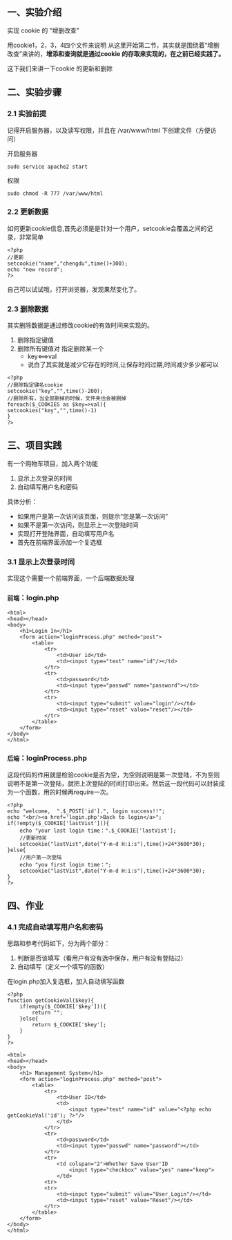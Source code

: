 ## 一、实验介绍

实现 cookie 的 "增删改查"

用cookie1，2，3，4四个文件来说明 从这里开始第二节，其实就是围绕着“增删改查”来讲的，**增添和查询就是通过cookie 的存取来实现的，在之前已经实践了。**

这下我们来讲一下cookie 的更新和删除

## 二、实验步骤

### 2.1 实验前提

记得开启服务器，以及读写权限，并且在 /var/www/html 下创建文件（方便访问）

开启服务器
```
sudo service apache2 start
```
权限
```
sudo chmod -R 777 /var/www/html
```

### 2.2 更新数据

如何更新cookie信息,首先必须是是针对一个用户，setcookie会覆盖之间的记录，非常简单

```
<?php
//更新
setcookie("name","chengdu",time()+300);
echo "new record";
?>
```
自己可以试试哦，打开浏览器，发现果然变化了。

### 2.3 删除数据

其实删除数据是通过修改cookie的有效时间来实现的。

1. 删除指定键值
2. 删除所有键值对 指定删除某一个 
    - key<==>val
    - 说白了其实就是减少它存在的时间,让保存时间过期,时间减少多少都可以
    
```
<?php
//删除指定键名cookie
setcookie("key","",time()-200);
//删除所有，当全部删掉的时候，文件夹也会被删掉
foreach($_COOKIES as $key=>val){
setcookies("key","",time()-1)
}
?>
```

## 三、项目实践

有一个购物车项目，加入两个功能

1. 显示上次登录的时间
2. 自动填写用户名和密码

具体分析：
- 如果用户是第一次访问该页面，则提示“您是第一次访问”
- 如果不是第一次访问，则显示上一次登陆时间
- 实现打开登陆界面，自动填写用户名
- 首先在前端界面添加一个复选框

### 3.1 显示上次登录时间

实现这个需要一个前端界面，一个后端数据处理

### `前端`：login.php

```
<html>
<head></head>
<body>
    <h1>Login In</h1>
    <form action="loginProcess.php" method="post">
        <table>
            <tr>
                <td>User id</td>
                <td><input type="text" name="id"/></td>
            </tr>
            <tr>
                <td>password</td>
                <td><input type="passwd" name="password"></td>
            </tr>
            <tr>
                <td><input type="submit" value="login"/></td>
                <td><input type="reset" value="reset"/></td>
            </tr>
        </table>
    </form>
</body>
</html>
```

### `后端`：loginProcess.php

这段代码的作用就是检验cookie是否为空，为空则说明是第一次登陆，不为空则说明不是第一次登陆，就把上次登陆的时间打印出来。然后这一段代码可以封装成为一个函数，用的时候再require一次。

```
<?php
echo "welcome,  ".$_POST['id'].", login success!!";
echo "<br/><a href='login.php'>Back to login</a>";
if(!empty($_COOKIE['lastVist'])){
    echo "your last login time：".$_COOKIE['lastVist'];
    //更新时间
    setcookie("lastVist",date("Y-m-d H:i:s"),time()+24*3600*30); 
}else{
    //用户第一次登陆
    echo "you first login time：";
    setcookie("lastVist",date("Y-m-d H:i:s"),time()+24*3600*30);
}
?>
```

## 四、作业

### 4.1 完成自动填写用户名和密码

思路和参考代码如下，分为两个部分：

1. 判断是否该填写（看用户有没有选中保存，用户有没有登陆过）
2. 自动填写（定义一个填写的函数）

在login.php加入复选框，加入自动填写函数


```
<?php
function getCookieVal($key){
    if(empty($_COOKIE['$key'])){
        return "";
    }else{
        return $_COOKIE['$key'];    
    }
}
?>

<html>
<head></head>
<body>
    <h1> Management System</h1>
    <form action="loginProcess.php" method="post">
        <table>
            <tr>
                <td>User ID</td>
                <td>
                    <input type="text" name="id" value="<?php echo getCookieVal('id'); ?>"/>
                </td>
            </tr>
            <tr>
                <td>password</td>
                <td><input type="passwd" name="password"></td>
            </tr>
            <tr>
                <td colspan="2">Whether Save User'ID
                    <input type="checkbox" value="yes" name="keep">
                </td>
            <tr>
            <tr>
                <td><input type="submit" value="User_Login"/></td>
                <td><input type="reset" value="Reset"/></td>
            </tr>
        </table>
    </form>
</body>
</html>
```
